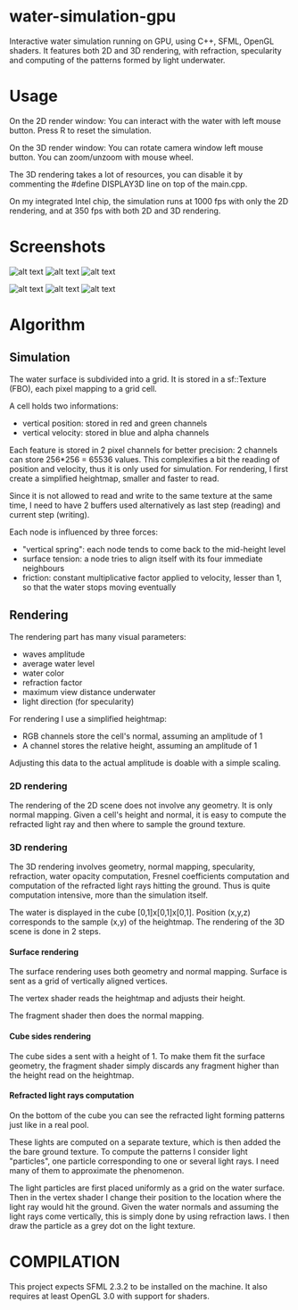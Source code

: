 # water-simulation-gpu
Interactive water simulation running on GPU, using C++, SFML, OpenGL shaders.
It features both 2D and 3D rendering, with refraction, specularity and computing of the patterns formed by light underwater.

# Usage
On the 2D render window:
You can interact with the water with left mouse button.
Press R to reset the simulation.

On the 3D render window:
You can rotate camera window left mouse button.
You can zoom/unzoom with mouse wheel.

The 3D rendering takes a lot of resources, you can disable it by commenting the #define DISPLAY3D line on top of the main.cpp.

On my integrated Intel chip, the simulation runs at 1000 fps with only the 2D rendering, and at 350 fps with both 2D and 3D rendering.


# Screenshots

![alt text](screenshots/screen0.png "Screenshot of a simulation")
![alt text](screenshots/screen1.png "Screenshot of a simulation")
![alt text](screenshots/screen2.png "Screenshot of a simulation")

![alt text](screenshots/screen3D_0.png "Screenshot of a simulation")
![alt text](screenshots/screen3D_3.png "Screenshot of a simulation")
![alt text](screenshots/screen3D_2.png "Screenshot of a simulation")


# Algorithm

## Simulation
The water surface is subdivided into a grid. It is stored in a sf::Texture (FBO), each pixel mapping to a grid cell.

A cell holds two informations:
* vertical position: stored in red and green channels
* vertical velocity: stored in blue and alpha channels

Each feature is stored in 2 pixel channels for better precision: 2 channels can store 256*256 = 65536 values. This complexifies a bit the reading of position and velocity, thus it is only used for simulation. For rendering, I first create a simplified heightmap, smaller and faster to read.

Since it is not allowed to read and write to the same texture at the same time, I need to have 2 buffers used alternatively as last step (reading) and current step (writing).


Each node is influenced by three forces:
* "vertical spring": each node tends to come back to the mid-height level
* surface tension: a node tries to align itself with its four immediate neighbours
* friction: constant multiplicative factor applied to velocity, lesser than 1, so that the water stops moving eventually


## Rendering
The rendering part has many visual parameters:
* waves amplitude
* average water level
* water color
* refraction factor
* maximum view distance underwater
* light direction (for specularity)

For rendering I use a simplified heightmap:
* RGB channels store the cell's normal, assuming an amplitude of 1
* A channel stores the relative height, assuming an amplitude of 1

Adjusting this data to the actual amplitude is doable with a simple scaling.

### 2D rendering
The rendering of the 2D scene does not involve any geometry.
It is only normal mapping.
Given a cell's height and normal, it is easy to compute the refracted light ray and then where to sample the ground texture.

### 3D rendering
The 3D rendering involves geometry, normal mapping, specularity, refraction, water opacity computation, Fresnel coefficients computation and computation of the refracted light rays hitting the ground. Thus is quite computation intensive, more than the simulation itself.

The water is displayed in the cube [0,1]x[0,1]x[0,1].
Position (x,y,z) corresponds to the sample (x,y) of the heightmap.
The rendering of the 3D scene is done in 2 steps.

#### Surface rendering
The surface rendering uses both geometry and normal mapping.
Surface is sent as a grid of vertically aligned vertices.

The vertex shader reads the heightmap and adjusts their height.

The fragment shader then does the normal mapping.

#### Cube sides rendering
The cube sides a sent with a height of 1.
To make them fit the surface geometry, the fragment shader simply discards any fragment higher than the height read on the heightmap.
 
#### Refracted light rays computation
On the bottom of the cube you can see the refracted light forming patterns just like in a real pool.

These lights are computed on a separate texture, which is then added the the bare ground texture.
To compute the patterns I consider light "particles", one particle corresponding to one or several light rays. I need many of them to approximate the phenomenon.

The light particles are first placed uniformly as a grid on the water surface. Then in the vertex shader I change their position to the location where the light ray would hit the ground. Given the water normals and assuming the light rays come vertically, this is simply done by using refraction laws. I then draw the particle as a grey dot on the light texture.

# COMPILATION
This project expects SFML 2.3.2 to be installed on the machine.
It also requires at least OpenGL 3.0 with support for shaders.

